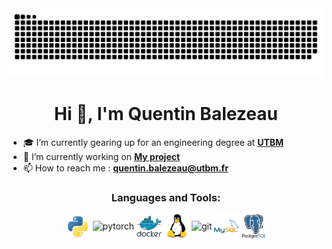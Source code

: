 <picture>
  <source media="(prefers-color-scheme: dark)" srcset="dist/github-snake-dark.svg" />
  <source media="(prefers-color-scheme: light)" srcset="dist/github-snake.svg" />
  <img alt="github-snake" src="dist/github-snake.svg" />
</picture>

###
<h1 align="center">Hi 👋, I'm Quentin Balezeau</h1>

- 🎓 I’m currently gearing up for an engineering degree at [**UTBM**](https://www.utbm.fr/)
- 🔭 I’m currently working on [**My project**](https://github.com/balezeauquentin?tab=repositories)
- 📫 How to reach me : **quentin.balezeau@utbm.fr**







<h3 align="center">Languages and Tools:</h3>
<p align="center">
    <img src="https://raw.githubusercontent.com/teamedwardforever/Readme-Generator/71f25dd8b98329b168142a6b782a107b75eab178/svg/Skills/Languages/python-original.svg" alt="Python" width="40" height="40" align="center"/>
    <img src="https://www.vectorlogo.zone/logos/pytorch/pytorch-icon.svg" alt="pytorch" width="40" height="40" align="center"/>
    <img src="https://raw.githubusercontent.com/devicons/devicon/master/icons/docker/docker-original-wordmark.svg" alt="docker" width="40" height="40" align="center"/> </a> 
    <img src="https://raw.githubusercontent.com/devicons/devicon/master/icons/linux/linux-original.svg" alt="linux" width="40" height="40" align="center"/>
    <img src="https://www.vectorlogo.zone/logos/git-scm/git-scm-icon.svg" alt="git" width="40" height="40" align="center"/>
    <img src="https://raw.githubusercontent.com/devicons/devicon/master/icons/mysql/mysql-original-wordmark.svg" alt="mysql" width="40" height="40" align="center"/>
    <img src="https://raw.githubusercontent.com/devicons/devicon/master/icons/postgresql/postgresql-original-wordmark.svg" alt="postgresql" width="40" height="40" align="center"/>
</p>

<div align="center">
<a href="https://github.com/balezeauquentin">
</div>

